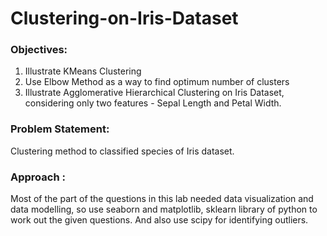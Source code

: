 # Clustering-on-Iris-Dataset

### Objectives:
1. Illustrate KMeans  Clustering
2. Use Elbow Method as a way to find optimum number of clusters
3. Illustrate Agglomerative Hierarchical Clustering on Iris Dataset, considering only two features - Sepal Length and Petal Width.

### Problem Statement:
Clustering method to classified species of Iris dataset.

### Approach :
Most of the part of the questions in this lab needed data visualization and data modelling, so use seaborn and matplotlib, sklearn library of python to work out the given questions. And also use scipy for identifying outliers.

